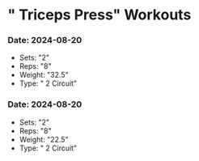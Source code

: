# " Triceps Press" Workouts

### Date: 2024-08-20
- Sets: "2"
- Reps: "8"
- Weight: "32.5"
- Type: " 2 Circuit"

### Date: 2024-08-20
- Sets: "2"
- Reps: "8"
- Weight: "22.5"
- Type: " 2 Circuit"

